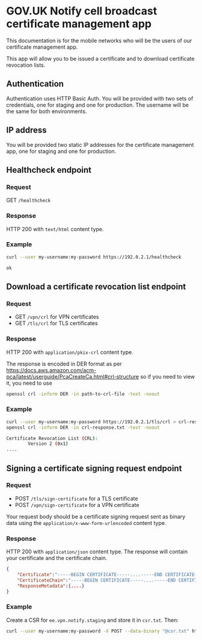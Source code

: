 # GOV.UK Notify cell broadcast certificate management app

This documentation is for the mobile networks who will be the users of our certificate management app.

This app will allow you to be issued a certificate and to download certificate revocation lists.

## Authentication

Authentication uses HTTP Basic Auth. You will be provided with two sets of credentials, one for staging and one for production. The username will be the same for both environments.

## IP address

You will be provided two static IP addresses for the certificate management app, one for staging and one for production.


## Healthcheck endpoint

### Request

GET `/healthcheck`

### Response

HTTP 200 with `text/html` content type.

### Example

```sh
curl --user my-username:my-password https://192.0.2.1/healthcheck

ok
```


## Download a certificate revocation list endpoint

### Request

- GET `/vpn/crl` for VPN certificates
- GET `/tls/crl` for TLS certificates

### Response

HTTP 200 with `application/pkix-crl` content type.

The response is encoded in DER format as per https://docs.aws.amazon.com/acm-pca/latest/userguide/PcaCreateCa.html#crl-structure so if you need to view it, you need to use
    
```sh
openssl crl -inform DER -in path-to-crl-file -text -noout
```

### Example

```sh
curl --user my-username:my-password https://192.0.2.1/tls/crl > crl-response.txt
openssl crl -inform DER -in crl-response.txt -text -noout

Certificate Revocation List (CRL):
        Version 2 (0x1)
....
```


## Signing a certificate signing request endpoint

### Request

- POST `/tls/sign-certificate` for a TLS certificate
- POST `/vpn/sign-certificate` for a VPN certificate

Your request body should be a certificate signing request sent as binary data using the `application/x-www-form-urlencoded` content type.

### Response

HTTP 200 with `application/json` content type. The response will contain your certificate and the certificate chain.

```json
{
    "Certificate":"-----BEGIN CERTIFICATE-----....-----END CERTIFICATE-----",
    "CertificateChain":"-----BEGIN CERTIFICATE-----....-----END CERTIFICATE-----\n-----BEGIN CERTIFICATE-----....-----END CERTIFICATE-----",
    "ResponseMetadata":{....}
}
```

### Example

Create a CSR for `ee.vpn.notify.staging` and store it in `csr.txt`. Then:

```sh
curl --user my-username:my-password -X POST --data-binary "@csr.txt" http://127.0.0.1:5000/vpn/sign-certificate > my-certificate.txt
```













